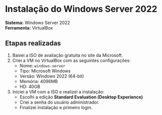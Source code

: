 # Instalação do Windows Server 2022

**Sistema:** Windows Server 2022  
**Ferramenta:** VirtualBox

## Etapas realizadas

1. Baixei a ISO de avaliação gratuita no site da Microsoft.
2. Criei a VM no VirtualBox com as seguintes configurações:
   - Nome: `windows-server`
   - Tipo: Microsoft Windows
   - Versão: Windows 2022 (64-bit)
   - Memória: 4096MB
   - HD: 40GB
3. Iniciei a VM com a ISO e realizei a instalação:
   - Escolhi a edição **Standard Evaluation (Desktop Experience)**
   - Criei a senha do usuário administrador.
   - Finalizei instalação e primeiro login.